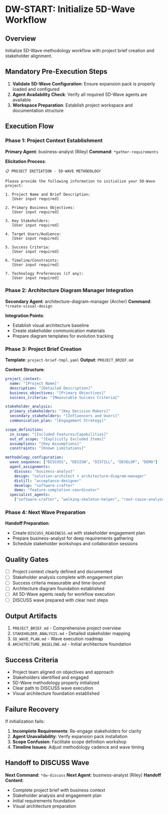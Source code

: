 # DW-START: Initialize 5D-Wave Workflow

## Overview

Initialize 5D-Wave methodology workflow with project brief creation and stakeholder alignment.

## Mandatory Pre-Execution Steps

1. **Validate 5D-Wave Configuration**: Ensure expansion pack is properly loaded and configured
2. **Agent Availability Check**: Verify all required 5D-Wave agents are available
3. **Workspace Preparation**: Establish project workspace and documentation structure

## Execution Flow

### Phase 1: Project Context Establishment

**Primary Agent**: business-analyst (Riley)
**Command**: `*gather-requirements`

**Elicitation Process**:

```
📋 PROJECT INITIATION - 5D-WAVE METHODOLOGY

Please provide the following information to initialize your 5D-Wave project:

1. Project Name and Brief Description:
   [User input required]

2. Primary Business Objectives:
   [User input required]

3. Key Stakeholders:
   [User input required]

4. Target Users/Audience:
   [User input required]

5. Success Criteria:
   [User input required]

6. Timeline/Constraints:
   [User input required]

7. Technology Preferences (if any):
   [User input required]
```

### Phase 2: Architecture Diagram Manager Integration

**Secondary Agent**: architecture-diagram-manager (Archer)
**Command**: `*create-visual-design`

**Integration Points**:

- Establish visual architecture baseline
- Create stakeholder communication materials
- Prepare diagram templates for evolution tracking

### Phase 3: Project Brief Creation

**Template**: `project-brief-tmpl.yaml`
**Output**: `PROJECT_BRIEF.md`

**Content Structure**:

```yaml
project_context:
  name: "[Project Name]"
  description: "[Detailed Description]"
  business_objectives: "[Primary Objectives]"
  success_criteria: "[Measurable Success Criteria]"

stakeholder_analysis:
  primary_stakeholders: "[Key Decision Makers]"
  secondary_stakeholders: "[Influencers and Users]"
  communication_plan: "[Engagement Strategy]"

scope_definition:
  in_scope: "[Included Features/Capabilities]"
  out_of_scope: "[Explicitly Excluded Items]"
  assumptions: "[Key Assumptions]"
  constraints: "[Known Limitations]"

methodology_configuration:
  wave_sequence: ["DISCUSS", "DESIGN", "DISTILL", "DEVELOP", "DEMO"]
  agent_assignments:
    discuss: "business-analyst"
    design: "solution-architect + architecture-diagram-manager"
    distill: "acceptance-designer"
    develop: "software-crafter"
    demo: "feature-completion-coordinator"
  specialist_agents:
    ["software-crafter", "walking-skeleton-helper", "root-cause-analyzer"]
```

### Phase 4: Next Wave Preparation

**Handoff Preparation**:

- Create `DISCUSS_READINESS.md` with stakeholder engagement plan
- Prepare business-analyst for deep requirements gathering
- Schedule stakeholder workshops and collaboration sessions

## Quality Gates

- [ ] Project context clearly defined and documented
- [ ] Stakeholder analysis complete with engagement plan
- [ ] Success criteria measurable and time-bound
- [ ] Architecture diagram foundation established
- [ ] All 5D-Wave agents ready for workflow execution
- [ ] DISCUSS wave prepared with clear next steps

## Output Artifacts

1. `PROJECT_BRIEF.md` - Comprehensive project overview
2. `STAKEHOLDER_ANALYSIS.md` - Detailed stakeholder mapping
3. `5D_WAVE_PLAN.md` - Wave execution roadmap
4. `ARCHITECTURE_BASELINE.md` - Initial architecture foundation

## Success Criteria

- Project team aligned on objectives and approach
- Stakeholders identified and engaged
- 5D-Wave methodology properly initialized
- Clear path to DISCUSS wave execution
- Visual architecture foundation established

## Failure Recovery

If initialization fails:

1. **Incomplete Requirements**: Re-engage stakeholders for clarity
2. **Agent Unavailability**: Verify expansion pack installation
3. **Scope Confusion**: Facilitate scope definition workshop
4. **Timeline Issues**: Adjust methodology cadence and wave timing

## Handoff to DISCUSS Wave

**Next Command**: `*dw-discuss`
**Next Agent**: business-analyst (Riley)
**Handoff Content**:

- Complete project brief with business context
- Stakeholder analysis and engagement plan
- Initial requirements foundation
- Visual architecture preparation
